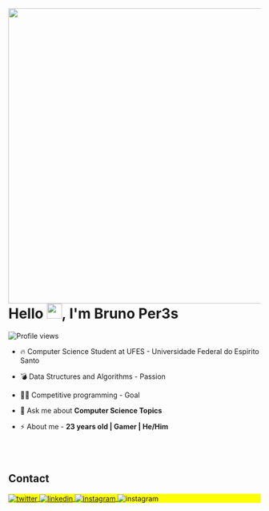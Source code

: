 <img align="right" height="590em" src="https://raw.githubusercontent.com/gist/BrunoPer3s/ac45860e28b6825c7f2bae7da88d8f91/raw/7014c05b34c9eeddc71bf8b66a5af89d462ff6f5/githubCardImg.svg"/>
<h1 align="left">Hello <img src="https://raw.githubusercontent.com/kaueMarques/kaueMarques/master/hi.gif" height="30px">, I'm Bruno Per3s</h1>
<p align="left"> <img src="https://komarev.com/ghpvc/?username=brunoper3s&color=yellow" alt="Profile views" /> </p>

- 🔥 Computer Science Student at UFES - Universidade Federal do Espirito Santo

- 💣 Data Structures and Algorithms - Passion

- 🐱‍👤 Competitive programming - Goal

- 💬 Ask me about **Computer Science Topics**

- ⚡ About me - **23 years old | Gamer | He/Him**


<!--

<br><br>

## 🛠 &nbsp;Tech Stack

![JavaScript](https://img.shields.io/badge/-JavaScript-05122A?style=flat&logo=javascript)&nbsp;
![Node.js](https://img.shields.io/badge/-Node.js-05122A?style=flat&logo=node.js)&nbsp;
![HTML](https://img.shields.io/badge/-HTML-05122A?style=flat&logo=HTML5)&nbsp;
![CSS](https://img.shields.io/badge/-CSS-05122A?style=flat&logo=CSS3&logoColor=1572B6)&nbsp;
![React](https://img.shields.io/badge/-React-05122A?style=flat&logo=react)&nbsp;
![Git](https://img.shields.io/badge/-Git-05122A?style=flat&logo=git)&nbsp;
![GitHub](https://img.shields.io/badge/-GitHub-05122A?style=flat&logo=github)&nbsp;
![Markdown](https://img.shields.io/badge/-Markdown-05122A?style=flat&logo=markdown)&nbsp;
![Visual Studio Code](https://img.shields.io/badge/-Visual%20Studio%20Code-05122A?style=flat&logo=visual-studio-code&logoColor=007ACC)&nbsp;
![PostgreSQL](https://img.shields.io/badge/-PostgreSQL-05122A?style=flat&logo=postgresql)&nbsp;
![SQLite](https://img.shields.io/badge/-SQLite-05122A?style=flat&logo=sqlite)&nbsp;

<br><br>

## ⚙️ &nbsp;GitHub Analytics

<p align="left">
<img width="530em" src="https://github-readme-stats.vercel.app/api?username=maykbrito&show_icons=true&theme=vision-friendly-dark" alt="maykbrito's stats"/>
<img width="530em" src="https://github-readme-stats.vercel.app/api/top-langs/?username=maykbrito&layout=compact&theme=vision-friendly-dark" alt="maykbrito's most languages"/>
</p>
-->

<br><br>

## Contact

<p align="left" style="background:yellow">
<a href="https://twitter.com/Bruno_Per3s" target="_blank">
  <img align="center" src="https://img.shields.io/badge/-BrunoPer3s-05122A?style=flat&logo=twitter" alt="twitter"/>  
</a>
<a href="https://linkedin.com/in/" target="_blank">
  <img align="center" src="https://img.shields.io/badge/-bruno peres-05122A?style=flat&logo=linkedin" alt="linkedin"/>
</a>
<a href="https://instagram.com/bruno_peres15" target="_blank">
 <img align="center" src="https://img.shields.io/badge/-bruno_peres15-05122A?style=flat&logo=instagram" alt="instagram"/>
</a>
 <img align="center" src="https://img.shields.io/badge/-brunoperes7@hotmail.com-05122A?style=flat&logo=gmail" alt="instagram"/>
</p>
